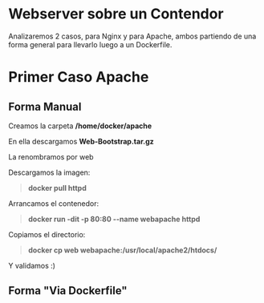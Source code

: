 # Webserver sobre un Contendor

Analizaremos 2 casos, para Nginx y para Apache, ambos partiendo de una forma general para llevarlo luego a un Dockerfile.

# Primer Caso Apache

Forma Manual
----------------------

Creamos la carpeta **/home/docker/apache**

En ella descargamos **Web-Bootstrap.tar.gz** 

La renombramos por web 

Descargamos la imagen: 

>**docker pull httpd**

Arrancamos el contenedor: 

>**docker run -dit -p 80:80 --name webapache httpd**

Copiamos el directorio: 

>**docker cp web webapache:/usr/local/apache2/htdocs/**

Y validamos :) 


Forma "Via Dockerfile" 
---------------------------


